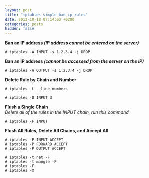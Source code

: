 ```yaml
---
layout: post
title: "iptables simple ban ip rules"
date: 2012-10-18 07:14:03 +0200
categories: posts
hidden: false
---
```


__Ban an IP address *(IP address cannot be entered on the server)*__
```
# iptables -A INPUT -s 1.2.3.4 -j DROP
```

__Ban an IP address *(cannot be accessed from the server on the IP)*__
```
# iptables -A OUTPUT -s 1.2.3.4 -j DROP
```

__Delete Rule by Chain and Number__  
```
# iptables -L --line-numbers

# iptables -D INPUT 3
```


__Flush a Single Chain__  
*Delete all of the rules in the INPUT chain, run this command* 
```
# iptables -F INPUT
```


__Flush All Rules, Delete All Chains, and Accept All__
```
# iptables -P INPUT ACCEPT
# iptables -P FORWARD ACCEPT
# iptables -P OUTPUT ACCEPT

# iptables -t nat -F
# iptables -t mangle -F
# iptables -F
# iptables -X
```